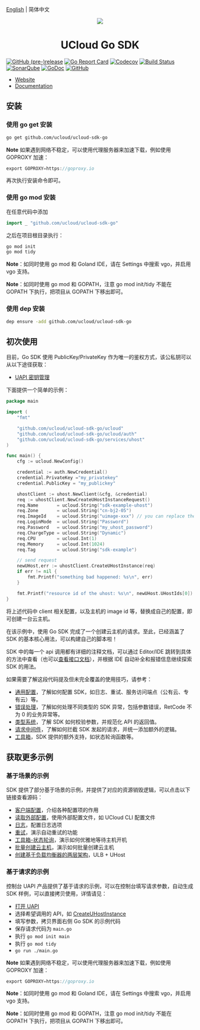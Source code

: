 [English](README.md) | 简体中文

<p align="center">
    <img src="https://ucloud-sdk.dl.ufileos.com/logos%2Flogo-mini.png" />
</p>

<h1 align="center">UCloud Go SDK</h1>

[![GitHub (pre-)release](https://img.shields.io/github/release/ucloud/ucloud-sdk-go/all.svg)](https://github.com/ucloud/ucloud-sdk-go/releases)
[![Go Report Card](https://goreportcard.com/badge/github.com/ucloud/ucloud-sdk-go)](https://goreportcard.com/report/github.com/ucloud/ucloud-sdk-go)
[![Codecov](https://codecov.io/gh/ucloud/ucloud-sdk-go/branch/master/graph/badge.svg)](https://codecov.io/gh/ucloud/ucloud-sdk-go)
[![Build Status](https://travis-ci.org/ucloud/ucloud-sdk-go.svg?branch=master)](https://travis-ci.org/ucloud/ucloud-sdk-go)
[![SonarQube](https://sonarcloud.io/api/project_badges/measure?project=ucloud-sdk-go&metric=alert_status)](https://sonarcloud.io/dashboard?id=ucloud-sdk-go)
[![GoDoc](https://godoc.org/github.com/ucloud/ucloud-sdk-go?status.svg)](https://godoc.org/github.com/ucloud/ucloud-sdk-go)
[![GitHub](https://img.shields.io/github/license/ucloud/ucloud-sdk-go.svg)](http://www.apache.org/licenses/LICENSE-2.0)

- [Website](https://www.ucloud.cn/)
- [Documentation](https://docs.ucloud.cn/opensdk-go/README)

## 安装

### 使用 go get 安装

```bash
go get github.com/ucloud/ucloud-sdk-go
```

**Note** 如果遇到网络不稳定，可以使用代理服务器来加速下载，例如使用 GOPROXY 加速：

```go
export GOPROXY=https://goproxy.io
```

再次执行安装命令即可。

### 使用 go mod 安装

在任意代码中添加

```go
import _ "github.com/ucloud/ucloud-sdk-go"
```

之后在项目根目录执行：

```bash
go mod init
go mod tidy
```

**Note**：如同时使用 go mod 和 Goland IDE，请在 Settings 中搜索 vgo，并启用 vgo 支持。

**Note**：如同时使用 go mod 和 GOPATH，注意 go mod init/tidy 不能在 GOPATH 下执行，把项目从 GOPATH 下移出即可。

### 使用 dep 安装

```bash
dep ensure -add github.com/ucloud/ucloud-sdk-go
```

## 初次使用

目前，Go SDK 使用 PublicKey/PrivateKey 作为唯一的鉴权方式，该公私钥可以从以下途径获取：

- [UAPI 密钥管理](https://console.ucloud.cn/uapi/apikey)

下面提供一个简单的示例：

```go
package main

import (
    "fmt"

    "github.com/ucloud/ucloud-sdk-go/ucloud"
    "github.com/ucloud/ucloud-sdk-go/ucloud/auth"
    "github.com/ucloud/ucloud-sdk-go/services/uhost"
)

func main() {
    cfg := ucloud.NewConfig()

    credential := auth.NewCredential()
    credential.PrivateKey ="my_privatekey"
    credential.PublicKey = "my_publickey"

    uhostClient := uhost.NewClient(&cfg, &credential)
    req := uhostClient.NewCreateUHostInstanceRequest()
    req.Name       = ucloud.String("sdk-example-uhost")
    req.Zone       = ucloud.String("cn-bj2-05")
    req.ImageId    = ucloud.String("uimage-xxx") // you can replace the image with an available id
    req.LoginMode  = ucloud.String("Password")
    req.Password   = ucloud.String("my_uhost_password")
    req.ChargeType = ucloud.String("Dynamic")
    req.CPU        = ucloud.Int(1)
    req.Memory     = ucloud.Int(1024)
    req.Tag        = ucloud.String("sdk-example")

    // send request
    newUHost,err := uhostClient.CreateUHostInstance(req)
    if err != nil {
        fmt.Printf("something bad happened: %s\n", err)
    }

    fmt.Printf("resource id of the uhost: %s\n", newUHost.UHostIds[0])
}
```

将上述代码中 client 相关配置，以及主机的 image id 等，替换成自己的配置，即可创建一台云主机。

在该示例中，使用 Go SDK 完成了一个创建云主机的请求。至此，已经涵盖了 SDK 的基本核心用法，可以构建自己的脚本啦！

SDK 中的每一个 api 调用都有详细的注释文档，可以通过 Editor/IDE 跳转到具体的方法中查看（也可以[查看接口文档](https://godoc.org/github.com/ucloud/ucloud-sdk-go)），并根据 IDE 自动补全和报错信息继续探索 SDK 的用法。

如果需要了解这段代码提及但未完全覆盖的使用技巧，请参考：

- [通用配置](opensdk-go/configure)，了解如何配置 SDK，如日志、重试、服务访问端点（公有云、专有云）等。
- [错误处理](opensdk-go/error)，了解如何处理不同类型的 SDK 异常，包括参数错误，RetCode 不为 0 的业务异常等。
- [类型系统](opensdk-go/typesystem)，了解 SDK 如何校验参数，并规范化 API 的返回值。
- [请求中间件](opensdk-go/middleware)，了解如何拦截 SDK 发起的请求，并统一添加额外的逻辑。
- [工具箱](opensdk-go/helpers)，SDK 提供的额外支持，如状态轮询函数等。

## 获取更多示例

### 基于场景的示例

SDK 提供了部分基于场景的示例，并提供了对应的资源销毁逻辑，可以点击以下链接查看源码：

- [客户端配置](https://github.com/ucloud/ucloud-sdk-go/tree/master/examples/configure)，介绍各种配置项的作用
- [读取外部配置](https://github.com/ucloud/ucloud-sdk-go/tree/master/examples/external)，使用外部配置文件，如 UCloud CLI 配置文件
- [日志](https://github.com/ucloud/ucloud-sdk-go/tree/master/examples/logging)，配置日志选项
- [重试](https://github.com/ucloud/ucloud-sdk-go/tree/master/examples/retry)，演示自动重试的功能
- [工具箱-状态轮询](https://github.com/ucloud/ucloud-sdk-go/tree/master/examples/wait)，演示如何优雅地等待主机开机 
- [批量创建云主机](https://github.com/ucloud/ucloud-sdk-go/tree/master/examples/uhost)，演示如何批量创建云主机
- [创建基于负载均衡器的两层架构](https://github.com/ucloud/ucloud-sdk-go/tree/master/examples/two-tier)，ULB + UHost

### 基于请求的示例

控制台 UAPI 产品提供了基于请求的示例，可以在控制台填写请求参数，自动生成 SDK 样例，可以直接拷贝使用，详情请见：

- [打开 UAPI](https://console.ucloud.cn/uapi/ucloudapi)
- 选择希望调用的 API，如 [CreateUHostInstance](https://console.ucloud.cn/uapi/detail?id=CreateUHostInstance)
- 填写参数，拷贝界面右侧 Go SDK 的示例代码
- 保存请求代码为 `main.go`
- 执行 `go mod init main`
- 执行 `go mod tidy`
- `go run ./main.go`

**Note** 如果遇到网络不稳定，可以使用代理服务器来加速下载，例如使用 GOPROXY 加速：

```go
export GOPROXY=https://goproxy.io
```

**Note**：如同时使用 go mod 和 Goland IDE，请在 Settings 中搜索 vgo，并启用 vgo 支持。

**Note**：如同时使用 go mod 和 GOPATH，注意 go mod init/tidy 不能在 GOPATH 下执行，把项目从 GOPATH 下移出即可。
